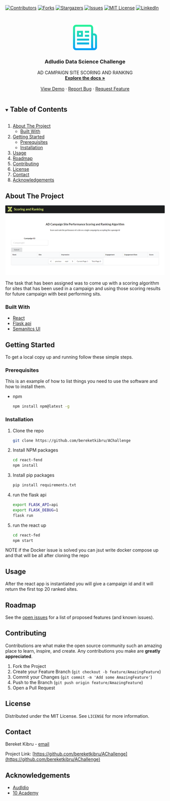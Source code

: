 <!--
*** Thanks for checking out the Best-README-Template. If you have a suggestion
*** that would make this better, please fork the repo and create a pull request
*** or simply open an issue with the tag "enhancement".
*** Thanks again! Now go create something AMAZING! :D
***
***
***
*** To avoid retyping too much info. Do a search and replace for the following:
*** github_username, repo_name, twitter_handle, email, project_title, project_description
-->



<!-- PROJECT SHIELDS -->
<!--
*** I'm using markdown "reference style" links for readability.
*** Reference links are enclosed in brackets [ ] instead of parentheses ( ).
*** See the bottom of this document for the declaration of the reference variables
*** for contributors-url, forks-url, etc. This is an optional, concise syntax you may use.
*** https://www.markdownguide.org/basic-syntax/#reference-style-links
-->
[![Contributors][contributors-shield]][contributors-url]
[![Forks][forks-shield]][forks-url]
[![Stargazers][stars-shield]][stars-url]
[![Issues][issues-shield]][issues-url]
[![MIT License][license-shield]][license-url]
[![LinkedIn][linkedin-shield]][linkedin-url]



<!-- PROJECT LOGO -->
<br />
<p align="center">
  <a href="https://github.com/github_username/repo_name">
    <img src="image/logo.png" alt="Logo" width="80" height="80">
  </a>

  <h3 align="center">Adludio Data Science Challenge</h3>

  <p align="center">
    AD CAMPAIGN SITE SCORING AND RANKING
    <br />
    <a href="https://github.com/bereketkibru/AChallenge"><strong>Explore the docs »</strong></a>
    <br />
    <br />
    <a href="https://github.com/bereketkibru/AChallenge">View Demo</a>
    ·
    <a href="https://github.com/bereketkibru/AChallenge/issues">Report Bug</a>
    ·
    <a href="https://github.com/bereketkibru/AChallenge/issues">Request Feature</a>
  </p>
</p>



<!-- TABLE OF CONTENTS -->
<details open="open">
  <summary><h2 style="display: inline-block">Table of Contents</h2></summary>
  <ol>
    <li>
      <a href="#about-the-project">About The Project</a>
      <ul>
        <li><a href="#built-with">Built With</a></li>
      </ul>
    </li>
    <li>
      <a href="#getting-started">Getting Started</a>
      <ul>
        <li><a href="#prerequisites">Prerequisites</a></li>
        <li><a href="#installation">Installation</a></li>
      </ul>
    </li>
    <li><a href="#usage">Usage</a></li>
    <li><a href="#roadmap">Roadmap</a></li>
    <li><a href="#contributing">Contributing</a></li>
    <li><a href="#license">License</a></li>
    <li><a href="#contact">Contact</a></li>
    <li><a href="#acknowledgements">Acknowledgements</a></li>
  </ol>
</details>



<!-- ABOUT THE PROJECT -->
## About The Project

[![Product Name Screen Shot][product-screenshot]](https://example.com)

The task that has been assigned was to come up with a scoring algorithm for sites that has been used in a campaign and using those scoring results for future campaign with best performing sits. 


### Built With

* [React]()
* [Flask api]()
* [Semanitcs UI]()



<!-- GETTING STARTED -->
## Getting Started

To get a local copy up and running follow these simple steps.

### Prerequisites

This is an example of how to list things you need to use the software and how to install them.
* npm
  ```sh
  npm install npm@latest -g
  ```

### Installation

1. Clone the repo
   ```sh
   git clone https://github.com/bereketkibru/AChallenge
   ```
2. Install NPM packages
   ```sh
   cd react-fend
   npm install
   ```
3. Install pip packages
   ```sh
   pip install requirements.txt
   ```
4. run the flask api
   ```sh
   export FLASK_API=api
   export FLASK_DEBUG=1
   flask run
   ```
4. run the react up
   ```sh
   cd react-fed
   npm start
   ```
NOTE if the Docker issue is solved you can jsut write docker compose up and that will be all after cloning the repo

<!-- USAGE EXAMPLES -->
## Usage

After the react app is instantiated you will give a campaign id and it will return the first top 20 ranked sites.



<!-- ROADMAP -->
## Roadmap

See the [open issues](https://github.com/github_username/repo_name/issues) for a list of proposed features (and known issues).



<!-- CONTRIBUTING -->
## Contributing

Contributions are what make the open source community such an amazing place to learn, inspire, and create. Any contributions you make are **greatly appreciated**.

1. Fork the Project
2. Create your Feature Branch (`git checkout -b feature/AmazingFeature`)
3. Commit your Changes (`git commit -m 'Add some AmazingFeature'`)
4. Push to the Branch (`git push origin feature/AmazingFeature`)
5. Open a Pull Request



<!-- LICENSE -->
## License

Distributed under the MIT License. See `LICENSE` for more information.



<!-- CONTACT -->
## Contact

Bereket Kibru - [email](bekakibru2@gmail.com ) 

Project Link: [https://github.com/bereketkibru/AChallenge](https://github.com/bereketkibru/AChallenge)



<!-- ACKNOWLEDGEMENTS -->
## Acknowledgements

* [Audldio]()
* [10 Academy]()






<!-- MARKDOWN LINKS & IMAGES -->
<!-- https://www.markdownguide.org/basic-syntax/#reference-style-links -->
[contributors-shield]: https://img.shields.io/github/contributors/github_username/repo.svg?style=for-the-badge
[contributors-url]: https://github.com/bereketkibru/AChallenge/graphs/contributors
[forks-shield]: https://img.shields.io/github/forks/github_username/repo.svg?style=for-the-badge
[forks-url]: https://github.com/bereketkibru/AChallenge/network/members
[stars-shield]: https://img.shields.io/github/stars/github_username/repo.svg?style=for-the-badge
[stars-url]:https://github.com/bereketkibru/AChallenge/stargazers
[issues-shield]: https://img.shields.io/github/issues/github_username/repo.svg?style=for-the-badge
[issues-url]: https://github.com/bereketkibru/AChallenge/issues
[license-shield]: https://img.shields.io/github/license/github_username/repo.svg?style=for-the-badge
[license-url]: https://github.com/bereketkibru/AChallenge/blob/master/LICENSE.txt
[linkedin-shield]: https://img.shields.io/badge/-LinkedIn-black.svg?style=for-the-badge&logo=linkedin&colorB=555
[linkedin-url]: https://linkedin.com/in/github_username
[product-screenshot]: Capture.PNG
